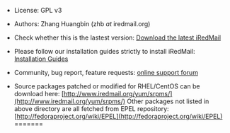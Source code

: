 * License: GPL v3
* Authors: Zhang Huangbin (zhb _at_ iredmail.org)

* Check whether this is the lastest version:
  [Download the latest iRedMail](http://www.iredmail.org/download.html)

* Please follow our installation guides strictly to install iRedMail:
  [Installation Guides](http://www.iredmail.org/docs/)

* Community, bug report, feature requests:
  [online support forum](http://www.iredmail.org/forum/)

* Source packages patched or modified for RHEL/CentOS can be download here:
  [http://www.iredmail.org/yum/srpms/](http://www.iredmail.org/yum/srpms/)
  Other packages not listed in above directory are all fetched from EPEL
  repository: [http://fedoraproject.org/wiki/EPEL](http://fedoraproject.org/wiki/EPEL)
=======
